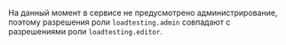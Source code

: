 На данный момент в сервисе не предусмотрено администрирование, поэтому разрешения роли `loadtesting.admin` совпадают с разрешениями роли `loadtesting.editor`.